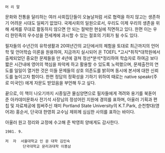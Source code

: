
    머 리 말

  문화와 전통을 달리하는 여러 사회집단들이 오늘날처럼 서로 협력을 하지 않고는
생존하기 어려운 시대도 일찌기 없었다. 국제사회의 일원으로서, 우리도 이제 우리의 
생존을 위해 세계를 무대로 활동하지 않으면 안 되는 절박한 현실에 직면하고 있다.
한편 이는 우리 한민족의 우수성을 전세계에 과시할 수 있는 절호의 기회가 될 수도 있다.

  필자들의 수년간의 유학생활과 20여년간의 교단에서의 체험을 토대로 최근까지의
언어학 및 언어학습 이론을 원용하여, 지금까지 실시되어 온 TOEFL \*고시\*취직\*대학원에서
출제되었던 중요한 문제들을 만 4년에 걸쳐 정선\*분석\*정리하여 학습자로 하여금 보다 짧은
시간내에 영어의 핵심을 파악케 하고 활용할 수 있도록 노력했으며, 문제출전의 연도를 
일일이 열거한 것은 이들 문제들의 상호 의존도를 밝히며 동시에 본서에 대한 신뢰도를 
높이고자 함이다. 한편 정답의 정확성을 기하기 위하여 때로는 native speakr(주로 미국인)
에게 자문도 받았음을 부언해 두고 싶다.

  끝으로, 이 책이 나오기까지 시종일관 물심양면으로 필자들에게 격려와 용기를 북돋어 준
아카데미문화사 전기석 사장님의 정성어린 지원에 경의를 표하며, 아울러 기획과 편칩 및
자료제공에 힘써주신 재미 Portland State University의 K.T.Park, 순천향대(영어과) 
홍순서, 단국대 한영희 교수님 제위께 심심한 사의를 표하는 바이다.

  아울러 원고 정리와 교정에 수고해 준 박영희 양에게도 감사한다.

    1981. 9. 
 
    저  자  서울대학교 인 문 대학 김인숙
            단국대학교 문리과대학 이봉삼 

